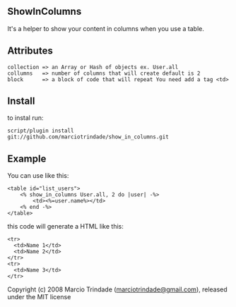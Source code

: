 ## ShowInColumns

It's a helper to show your content in columns when you use a table.


## Attributes

	collection => an Array or Hash of objects ex. User.all
	collumns   => number of columns that will create default is 2
	block      => a block of code that will repeat You need add a tag <td>

## Install

to instal run:

	script/plugin install git://github.com/marciotrindade/show_in_columns.git


## Example

You can use like this:

	<table id="list_users">
		<% show_in_columns User.all, 2 do |user| -%>
			<td><%=user.name%></td>
		<% end -%>
	</table>

this code will generate a HTML like this:

	<tr>
	  <td>Name 1</td>
	  <td>Name 2</td>
	</tr>
	<tr>
	  <td>Name 3</td>
	</tr>


Copyright (c) 2008 Marcio Trindade (marciotrindade@gmail.com), released under the MIT license
